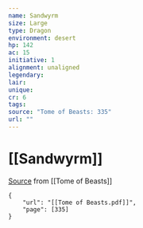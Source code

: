 ```yaml
---
name: Sandwyrm
size: Large
type: Dragon
environment: desert
hp: 142
ac: 15
initiative: 1
alignment: unaligned
legendary: 
lair: 
unique: 
cr: 6
tags: 
source: "Tome of Beasts: 335"
url: ""
---
```

# [[Sandwyrm]]

[Source](zotero://open-pdf/library/items/ULEQWHJM?page=335) from [[Tome of Beasts]]

```pdf
{
	"url": "[[Tome of Beasts.pdf]]",
	"page": [335]
}
```

